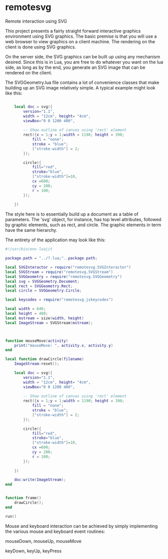 # remotesvg
Remote interaction using SVG

This project presents a fairly straight forward interactive graphics environment
using SVG graphics.  The basic premise is that you will use a web browser to view
graphics on a client machine.  The rendering on the client is done using SVG
graphics.

On the server side, the SVG graphics can be built up using any mechanism desired.
Since this is in Lua, you are free to do whatever you want on the lua side, as 
long as by the end, you generate an SVG image that can be rendered on the client.

The SVGGeometry.lua file contains a lot of convenience classes that make building
up an SVG image relatively simple.  A typical example might look like this:

```lua

	local doc = svg({
		version="1.1", 
		width = "12cm", height= "4cm", 
		viewBox="0 0 1200 400",
		
		-- Show outline of canvas using 'rect' element
		rect({x = 1;y = 1;width = 1198; height = 398;
			fill = "none";
			stroke = "blue";
			["stroke-width"] = 2;
		});

		circle({
  			fill="red", 
  			stroke="blue", 
  			["stroke-width"]=10, 
        	cx =600;
        	cy = 200;
        	r = 100;
        });
		
	})

```

The style here is to essentially build up a document as a table of parameters.  The 'svg' object, for instance, has top level attributes, followed by graphic
elements, such as rect, and circle.  The graphic elements in term have the 
same hierarchy.

The entirety of the application may look like this:

```lua
#!/usr/bin/env luajit 

package.path = "../?.lua;"..package.path;

local SVGInteractor = require("remotesvg.SVGInteractor")
local SVGStream = require("remotesvg.SVGStream")
local SVGGeometry = require("remotesvg.SVGGeometry")
local svg = SVGGeometry.Document;
local rect = SVGGeometry.Rect;
local circle = SVGGeometry.Circle;

local keycodes = require("remotesvg.jskeycodes")

local width = 640;
local height = 480;
local mstream = size(width, height)
local ImageStream = SVGStream(mstream);



function mouseMove(activity)
	print("mouseMove: ", activity.x, activity.y)
end

local function drawCircle(filename)
	ImageStream:reset();

	local doc = svg({
		version="1.1", 
		width = "12cm", height= "4cm", 
		viewBox="0 0 1200 400",
		
		-- Show outline of canvas using 'rect' element
		rect({x = 1;y = 1;width = 1198; height = 398;
			fill = "none";
			stroke = "blue";
			["stroke-width"] = 2;
		});

		circle({
  			fill="red", 
  			stroke="blue", 
  			["stroke-width"]=10, 
        	cx =600;
        	cy = 200;
        	r = 100;
        });
		
	})

	doc:write(ImageStream);
end


function frame()
	drawCircle();
end

run()

```

Mouse and keyboard interaction can be achieved by simply implementing the various
mouse and keyboard event routines:

mouseDown, mouseUp, mouseMove

keyDown, keyUp, keyPress